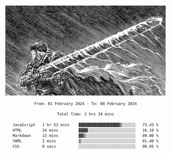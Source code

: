 <!-- Profile image -->
<p align="center">
 <img src="assets/bpD2ohb.png" width="1080px">
</p>
<!-- Profile image end -->

<div align="center">
<!--START_SECTION:waka-->

```txt
From: 01 February 2024 - To: 08 February 2024

Total Time: 2 hrs 34 mins

JavaScript   1 hr 53 mins    ▓▓▓▓▓▓▓▓▓▓▓▓▓▓▓▓▓▓▒░░░░░░   73.43 %
HTML         24 mins         ▓▓▓▓░░░░░░░░░░░░░░░░░░░░░   16.10 %
Markdown     13 mins         ▓▓▒░░░░░░░░░░░░░░░░░░░░░░   09.00 %
YAML         2 mins          ▒░░░░░░░░░░░░░░░░░░░░░░░░   01.40 %
CSS          0 secs          ░░░░░░░░░░░░░░░░░░░░░░░░░   00.05 %
```

<!--END_SECTION:waka-->
</div>
